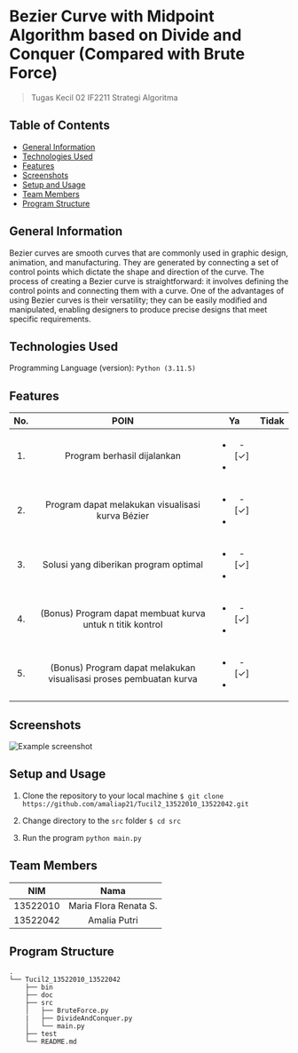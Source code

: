 # Bezier Curve with Midpoint Algorithm based on Divide and Conquer (Compared with Brute Force)

> Tugas Kecil 02 IF2211 Strategi Algoritma

## Table of Contents

- [General Information](#general-information)
- [Technologies Used](#technologies-used)
- [Features](#features)
- [Screenshots](#screenshots)
- [Setup and Usage](#setup-and-usage)
- [Team Members](#team-members)
- [Program Structure](#program-structure)

## General Information

Bezier curves are smooth curves that are commonly used in graphic design, animation, and manufacturing. They are generated by connecting a set of control points which dictate the shape and direction of the curve. The process of creating a Bezier curve is straightforward: it involves defining the control points and connecting them with a curve. One of the advantages of using Bezier curves is their versatility; they can be easily modified and manipulated, enabling designers to produce precise designs that meet specific requirements.

## Technologies Used

Programming Language (version): `Python (3.11.5)`

## Features

| **No.** |                              **POIN**                              |         **Ya**          | **Tidak** |
| :-----: | :----------------------------------------------------------------: | :---------------------: | --------- |
|   1.    |                    Program berhasil dijalankan                     | <ul><li>- [✓] </li><li> |           |
|   2.    |          Program dapat melakukan visualisasi kurva Bézier          | <ul><li>- [✓] </li><li> |           |
|   3.    |               Solusi yang diberikan program optimal                | <ul><li>- [✓] </li><li> |           |
|   4.    |     (Bonus) Program dapat membuat kurva untuk n titik kontrol      | <ul><li>- [✓] </li><li> |           |
|   5.    | (Bonus) Program dapat melakukan visualisasi proses pembuatan kurva | <ul><li>- [✓] </li><li> |           |

## Screenshots

![Example screenshot](./img/screenshot.png)

<!-- If you have screenshots you'd like to share, include them here. -->

## Setup and Usage

1. Clone the repository to your local machine
   `$ git clone https://github.com/amaliap21/Tucil2_13522010_13522042.git`

2. Change directory to the `src` folder
   `$ cd src`

3. Run the program
   `python main.py`

## Team Members

| **NIM**  |       **Nama**        |
| :------: | :-------------------: |
| 13522010 | Maria Flora Renata S. |
| 13522042 |     Amalia Putri      |

## Program Structure

```
.
└── Tucil2_13522010_13522042
    ├── bin
    ├── doc
    ├── src
    │   ├── BruteForce.py
    |   ├── DivideAndConquer.py
    │   └── main.py
    ├── test
    └── README.md
```
